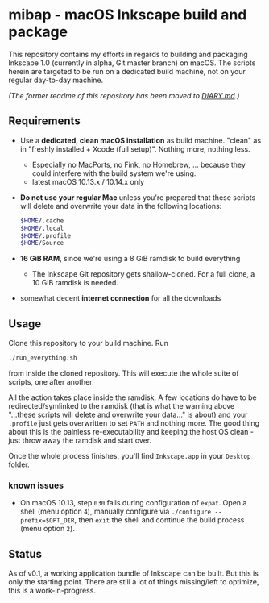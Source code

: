 # mibap - macOS Inkscape build and package

This repository contains my efforts in regards to building and packaging Inkscape 1.0 (currently in alpha, Git master branch) on macOS. The scripts herein are targeted to be run on a dedicated build machine, not on your regular day-to-day machine.

_(The former readme of this repository has been moved to [DIARY.md](DIARY.md).)_

## Requirements

- Use a __dedicated, clean macOS installation__ as build machine. "clean" as in "freshly installed + Xcode (full setup)". Nothing more, nothing less.
  - Especially no MacPorts, no Fink, no Homebrew, ... because they could interfere with the build system we're using.
  - latest macOS 10.13.x / 10.14.x only
- __Do not use your regular Mac__ unless you're prepared that these scripts will delete and overwrite your data in the following locations:

    ```bash
    $HOME/.cache
    $HOME/.local
    $HOME/.profile
    $HOME/Source
    ```

- __16 GiB RAM__, since we're using a 8 GiB ramdisk to build everything
  - The Inkscape Git repository gets shallow-cloned. For a full clone, a 10 GiB ramdisk is needed.
- somewhat decent __internet connection__ for all the downloads

## Usage

Clone this repository to your build machine. Run

```bash
./run_everything.sh
```

from inside the cloned repository. This will execute the whole suite of scripts, one after another.

All the action takes place inside the ramdisk. A few locations do have to be redirected/symlinked to the ramdisk (that is what the warning above "...these scripts will delete and overwrite your data..." is about) and your `.profile` just gets overwritten to set `PATH` and nothing more. The good thing about this is the painless re-executability and keeping the host OS clean - just throw away the ramdisk and start over.

Once the whole process finishes, you'll find `Inkscape.app` in your `Desktop` folder.

### known issues

- On macOS 10.13, step `030` fails during configuration of `expat`. Open a shell (menu option `4`), manually configure via `./configure --prefix=$OPT_DIR`, then `exit` the shell and continue the build process (menu option `2`).

## Status

As of v0.1, a working application bundle of Inkscape can be built. But this is only the starting point. There are still a lot of things missing/left to optimize, this is a work-in-progress.
